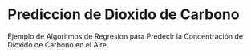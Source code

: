 # Prediccion de Dioxido de Carbono

Ejemplo de Algoritmos de Regresion para Predecir la Concentración de Dioxido
de Carbono en el Aire
